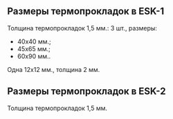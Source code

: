 ## Размеры термопрокладок в ESK-1

Толщина термопрокладок 1,5 мм.:
3 шт., размеры:
- 40х40 мм.;
- 45х65 мм.;
- 60х90 мм..

Одна 12х12 мм., толщина 2 мм.

## Размеры термопрокладок в ESK-2

Толщина термопрокладок 1,5 мм.